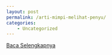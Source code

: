 ```yaml
---
layout: post
permalink: /arti-mimpi-melihat-penyu/
categories:
    - Uncategorized
---
```


[Baca Selengkapnya](/02)
